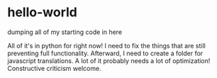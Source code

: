 # hello-world
dumping all of my starting code in here

All of it's in python for right now!
I need to fix the things that are still preventing full functionality.
Afterward, I need to create a folder for javascript translations.
A lot of it probably needs a lot of optimization! Constructive criticism welcome.
